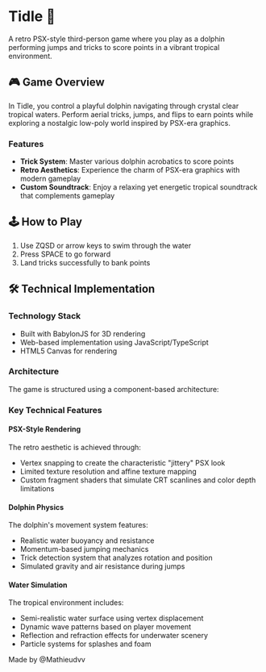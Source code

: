 # Tidle 🐬

A retro PSX-style third-person game where you play as a dolphin performing jumps and tricks to score points in a vibrant tropical environment.


## 🎮 Game Overview

In Tidle, you control a playful dolphin navigating through crystal clear tropical waters. Perform aerial tricks, jumps, and flips to earn points while exploring a nostalgic low-poly world inspired by PSX-era graphics.

### Features

- **Trick System**: Master various dolphin acrobatics to score points
- **Retro Aesthetics**: Experience the charm of PSX-era graphics with modern gameplay
- **Custom Soundtrack**: Enjoy a relaxing yet energetic tropical soundtrack that complements gameplay

## 🕹️ How to Play

1. Use ZQSD or arrow keys to swim through the water
2. Press SPACE to go forward
3. Land tricks successfully to bank points

## 🛠️ Technical Implementation

### Technology Stack

- Built with BabylonJS for 3D rendering
- Web-based implementation using JavaScript/TypeScript
- HTML5 Canvas for rendering

### Architecture

The game is structured using a component-based architecture:

### Key Technical Features

#### PSX-Style Rendering

The retro aesthetic is achieved through:
- Vertex snapping to create the characteristic "jittery" PSX look
- Limited texture resolution and affine texture mapping
- Custom fragment shaders that simulate CRT scanlines and color depth limitations

#### Dolphin Physics

The dolphin's movement system features:
- Realistic water buoyancy and resistance
- Momentum-based jumping mechanics
- Trick detection system that analyzes rotation and position
- Simulated gravity and air resistance during jumps

#### Water Simulation

The tropical environment includes:
- Semi-realistic water surface using vertex displacement
- Dynamic wave patterns based on player movement
- Reflection and refraction effects for underwater scenery
- Particle systems for splashes and foam

Made by @Mathieudvv